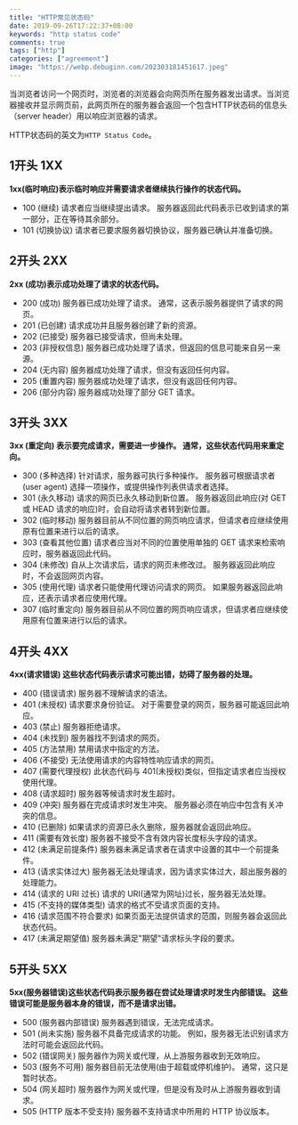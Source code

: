 ```yaml
---
title: "HTTP常见状态码"
date: 2019-09-26T17:22:37+08:00
keywords: "http status code"
comments: true
tags: ["http"]
categories: ["agreement"]
image: "https://webp.debuginn.com/202303181451617.jpeg"
---
```


当浏览者访问一个网页时，浏览者的浏览器会向网页所在服务器发出请求。当浏览器接收并显示网页前，此网页所在的服务器会返回一个包含HTTP状态码的信息头（server header）用以响应浏览器的请求。

HTTP状态码的英文为`HTTP Status Code`。

## 1开头 1XX

**1xx(临时响应)表示临时响应并需要请求者继续执行操作的状态代码。**

- 100 (继续) 请求者应当继续提出请求。 服务器返回此代码表示已收到请求的第一部分，正在等待其余部分。 
- 101 (切换协议) 请求者已要求服务器切换协议，服务器已确认并准备切换。

## 2开头 2XX

**2xx (成功)表示成功处理了请求的状态代码。**

- 200 (成功) 服务器已成功处理了请求。 通常，这表示服务器提供了请求的网页。 
- 201 (已创建) 请求成功并且服务器创建了新的资源。 
- 202 (已接受) 服务器已接受请求，但尚未处理。 
- 203 (非授权信息) 服务器已成功处理了请求，但返回的信息可能来自另一来源。 
- 204 (无内容) 服务器成功处理了请求，但没有返回任何内容。 
- 205 (重置内容) 服务器成功处理了请求，但没有返回任何内容。 
- 206 (部分内容) 服务器成功处理了部分 GET 请求。

## 3开头 3XX

**3xx (重定向) 表示要完成请求，需要进一步操作。 通常，这些状态代码用来重定向。**

- 300 (多种选择) 针对请求，服务器可执行多种操作。 服务器可根据请求者 (user agent) 选择一项操作，或提供操作列表供请求者选择。
- 301 (永久移动) 请求的网页已永久移动到新位置。 服务器返回此响应(对 GET 或 HEAD 请求的响应)时，会自动将请求者转到新位置。 
- 302 (临时移动) 服务器目前从不同位置的网页响应请求，但请求者应继续使用原有位置来进行以后的请求。 
- 303 (查看其他位置) 请求者应当对不同的位置使用单独的 GET 请求来检索响应时，服务器返回此代码。 
- 304 (未修改) 自从上次请求后，请求的网页未修改过。 服务器返回此响应时，不会返回网页内容。 
- 305 (使用代理) 请求者只能使用代理访问请求的网页。 如果服务器返回此响应，还表示请求者应使用代理。 
- 307 (临时重定向) 服务器目前从不同位置的网页响应请求，但请求者应继续使用原有位置来进行以后的请求。

## 4开头 4XX

**4xx(请求错误) 这些状态代码表示请求可能出错，妨碍了服务器的处理。**

- 400 (错误请求) 服务器不理解请求的语法。 
- 401 (未授权) 请求要求身份验证。 对于需要登录的网页，服务器可能返回此响应。 
- 403 (禁止) 服务器拒绝请求。 
- 404 (未找到) 服务器找不到请求的网页。 
- 405 (方法禁用) 禁用请求中指定的方法。 
- 406 (不接受) 无法使用请求的内容特性响应请求的网页。 
- 407 (需要代理授权) 此状态代码与 401(未授权)类似，但指定请求者应当授权使用代理。 
- 408 (请求超时) 服务器等候请求时发生超时。 
- 409 (冲突) 服务器在完成请求时发生冲突。 服务器必须在响应中包含有关冲突的信息。 
- 410 (已删除) 如果请求的资源已永久删除，服务器就会返回此响应。 
- 411 (需要有效长度) 服务器不接受不含有效内容长度标头字段的请求。 
- 412 (未满足前提条件) 服务器未满足请求者在请求中设置的其中一个前提条件。 
- 413 (请求实体过大) 服务器无法处理请求，因为请求实体过大，超出服务器的处理能力。 
- 414 (请求的 URI 过长) 请求的 URI(通常为网址)过长，服务器无法处理。 
- 415 (不支持的媒体类型) 请求的格式不受请求页面的支持。 
- 416 (请求范围不符合要求) 如果页面无法提供请求的范围，则服务器会返回此状态代码。 
- 417 (未满足期望值) 服务器未满足"期望"请求标头字段的要求。

## 5开头 5XX

**5xx(服务器错误)这些状态代码表示服务器在尝试处理请求时发生内部错误。 这些错误可能是服务器本身的错误，而不是请求出错。**

- 500 (服务器内部错误) 服务器遇到错误，无法完成请求。 
- 501 (尚未实施) 服务器不具备完成请求的功能。 例如，服务器无法识别请求方法时可能会返回此代码。 
- 502 (错误网关) 服务器作为网关或代理，从上游服务器收到无效响应。 
- 503 (服务不可用) 服务器目前无法使用(由于超载或停机维护)。 通常，这只是暂时状态。 
- 504 (网关超时) 服务器作为网关或代理，但是没有及时从上游服务器收到请求。 
- 505 (HTTP 版本不受支持) 服务器不支持请求中所用的 HTTP 协议版本。